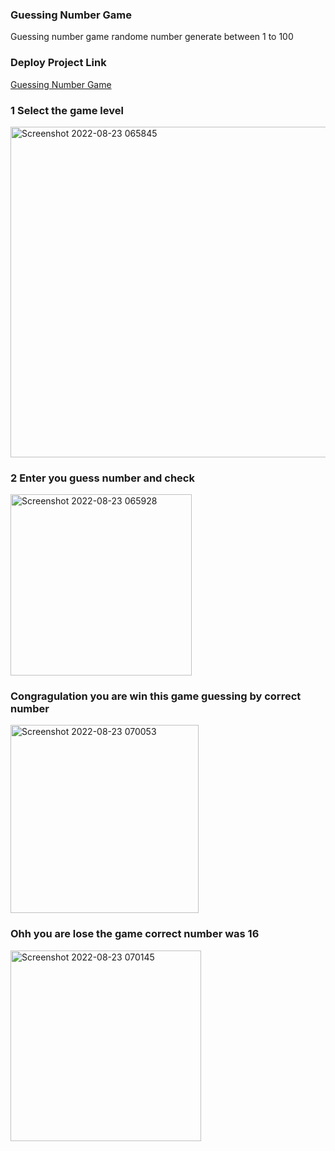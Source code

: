 ### Guessing Number Game 
Guessing number game randome number generate between 1 to 100

### Deploy Project Link
  [Guessing Number Game](https://guesswithjs.netlify.app) 
### 1 Select the game level
<img width="529" alt="Screenshot 2022-08-23 065845" src="https://user-images.githubusercontent.com/55138445/187009217-0aaf2986-a9d9-48e3-9e18-bd0be2ee16a6.png">

### 2 Enter you guess number and check
<img width="290" alt="Screenshot 2022-08-23 065928" src="https://user-images.githubusercontent.com/55138445/187009218-faac81d4-8dd2-4794-a8d1-54b27b19f669.png">

### Congragulation you are win this game guessing by correct number
<img width="301" alt="Screenshot 2022-08-23 070053" src="https://user-images.githubusercontent.com/55138445/187009219-37ffc156-398a-4602-93ca-dd98e8588dbd.png">

### Ohh you are lose the game correct number was 16
<img width="305" alt="Screenshot 2022-08-23 070145" src="https://user-images.githubusercontent.com/55138445/187009220-667a7302-cfb6-4948-9406-58c1a75dba87.png">
